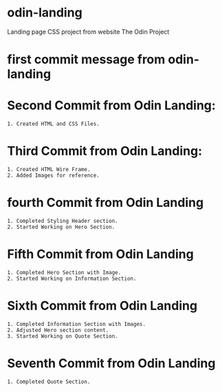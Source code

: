 # odin-landing

Landing page CSS project from website The Odin Project

# first commit message from odin-landing

# Second Commit from Odin Landing:

    1. Created HTML and CSS Files.

# Third Commit from Odin Landing:

    1. Created HTML Wire Frame.
    2. Added Images for reference.

# fourth Commit from Odin Landing

    1. Completed Styling Header section.
    2. Started Working on Hero Section.

# Fifth Commit from Odin Landing

    1. Completed Hero Section with Image.
    2. Started Working on Information Section.

# Sixth Commit from Odin Landing

    1. Completed Information Section with Images.
    2. Adjusted Hero section content.
    3. Started Working on Quote Section.

# Seventh Commit from Odin Landing

    1. Completed Quote Section.

